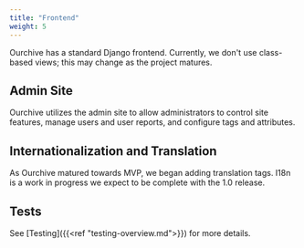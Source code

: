 ```yaml
---
title: "Frontend"
weight: 5
---
```


Ourchive has a standard Django frontend. Currently, we don't use class-based views; this may change as the project matures.

## Admin Site

Ourchive utilizes the admin site to allow administrators to control site features, manage users and user reports, and configure tags and attributes. 

## Internationalization and Translation

As Ourchive matured towards MVP, we began adding translation tags. I18n is a work in progress we expect to be complete with the 1.0 release. 

## Tests

See [Testing]({{<ref "testing-overview.md">}}) for more details.